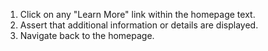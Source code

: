 1. Click on any "Learn More" link within the homepage text.
2. Assert that additional information or details are displayed.
3. Navigate back to the homepage.